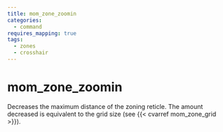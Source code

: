 ```yaml
---
title: mom_zone_zoomin
categories:
  - command
requires_mapping: true
tags:
  - zones
  - crosshair
---
```


# mom_zone_zoomin

Decreases the maximum distance of the zoning reticle. The amount decreased is equivalent to the grid size (see {{< cvarref mom_zone_grid >}}).

